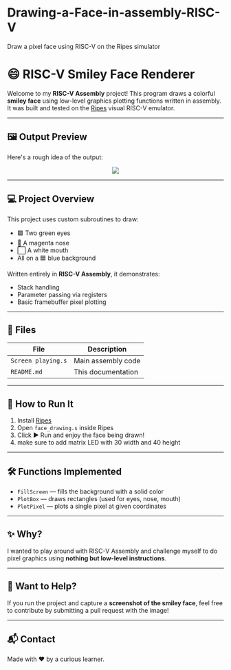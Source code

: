 # Drawing-a-Face-in-assembly-RISC-V
Draw a pixel face using RISC-V on the Ripes simulator
# 😄 RISC-V Smiley Face Renderer

Welcome to my **RISC-V Assembly** project! This program draws a colorful **smiley face** using low-level graphics plotting functions written in assembly.  
It was built and tested on the [Ripes](https://github.com/mortbopet/Ripes) visual RISC-V emulator.

---

## 🖼️ Output Preview

Here's a rough idea of the output:

<p align="center">
  <img src="https://imagekit.io/tools/asset-public-link?detail=%7B%22name%22%3A%22Screenshot%202025-04-17%20204041.jpg%22%2C%22type%22%3A%22image%2Fjpeg%22%2C%22signedurl_expire%22%3A%222028-04-16T18%3A41%3A58.535Z%22%2C%22signedUrl%22%3A%22https%3A%2F%2Fmedia-hosting.imagekit.io%2F9cb16517f9ee418a%2FScreenshot%25202025-04-17%2520204041.jpg%3FExpires%3D1839523319%26Key-Pair-Id%3DK2ZIVPTIP2VGHC%26Signature%3DLQni~2OLhgvpwpa7D8nUp41C4BxNCRNOzvbqr0v3S2a~8xgjgfw3-7RLrEd5JZhRFn6UqCjLMnZCEzGA1CRKllUigvTMKvIyv5kz0hund-zglpSBgt9kBoqmq8heh0QK-1MWVFw2TbCJUEF9CdScg7iXB5Ejm-5in-rjn8NOL-MHzt3zz70~3xqB8I1jTgYTWgPnVGLmloo11lh2iveLASGSBmTTMeXbCpRYsVOtwq5G4Jv5hrlm-EPNvZz4Z3px1VO9TvuImzhbSRinF9kON-2QEWYoLiuFaLMN9TEFoW9A9af489z5QwDTxDXICvUubIUrfgUQ4CvttX2mM4QFHA__%22%7D"/>
</p>



---

## 💻 Project Overview

This project uses custom subroutines to draw:
- 🟩 Two green eyes
- 💜 A magenta nose
- ⬜ A white mouth  
- All on a 🟦 blue background

Written entirely in **RISC-V Assembly**, it demonstrates:
- Stack handling
- Parameter passing via registers
- Basic framebuffer pixel plotting

---

## 📁 Files

| File              | Description                         |
|-------------------|-------------------------------------|
| `Screen playing.s`  | Main assembly code                  |
| `README.md`       | This documentation                  |

---

## 🚀 How to Run It

1. Install [Ripes](https://github.com/mortbopet/Ripes)  
2. Open `face_drawing.s` inside Ripes  
3. Click ▶️ Run and enjoy the face being drawn!
4. make sure to add matrix LED with 30 width and 40 height

---

## 🛠️ Functions Implemented

- `FillScreen` — fills the background with a solid color  
- `PlotBox` — draws rectangles (used for eyes, nose, mouth)  
- `PlotPixel` — plots a single pixel at given coordinates  

---

## ✨ Why?

I wanted to play around with RISC-V Assembly and challenge myself to do pixel graphics using **nothing but low-level instructions**.

---

## 📸 Want to Help?

If you run the project and capture a **screenshot of the smiley face**, feel free to contribute by submitting a pull request with the image!

---

## 📬 Contact

Made with ❤️ by a curious learner.


